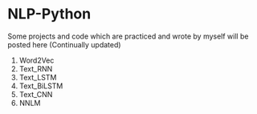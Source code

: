 # NLP-Python
Some projects and code which are practiced and wrote by myself will be posted here (Continually updated)
1. Word2Vec
2. Text_RNN
3. Text_LSTM
4. Text_BiLSTM
5. Text_CNN
6. NNLM
